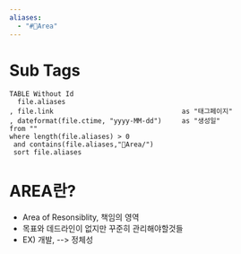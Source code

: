 ```yaml
---
aliases:
  - "#🐳Area"
---
```

# Sub Tags
```dataview
TABLE Without Id
  file.aliases
, file.link                                as "태그페이지"
, dateformat(file.ctime, "yyyy-MM-dd")     as "생성일"
from ""
where length(file.aliases) > 0
 and contains(file.aliases,"🐳Area/")
 sort file.aliases
```

# AREA란?

- Area of Resonsiblity, 책임의 영역
- 목표와 데드라인이 없지만 꾸준히 관리해야할것들
-  EX) 개발, 
--> 정체성
